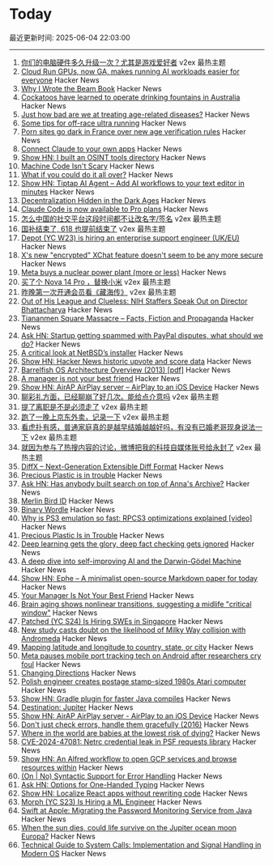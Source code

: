 # Today

最近更新时间: 2025-06-04 22:03:00

--- 
1. [你们的电脑硬件多久升级一次？尤其是游戏爱好者](https://www.v2ex.com/t/1136229) v2ex 最热主题
2. [Cloud Run GPUs, now GA, makes running AI workloads easier for everyone](https://cloud.google.com/blog/products/serverless/cloud-run-gpus-are-now-generally-available) Hacker News
3. [Why I Wrote the Beam Book](https://happihacking.com/blog/posts/2025/why_I_wrote_theBEAMBook/) Hacker News
4. [Cockatoos have learned to operate drinking fountains in Australia](https://www.science.org/content/article/cockatoos-have-learned-operate-drinking-fountains-australia) Hacker News
5. [Just how bad are we at treating age-related diseases?](https://www.ladanuzhna.xyz/writing/just-how-bad-are-we-at-treating-age-related-diseases) Hacker News
6. [Some tips for off-race ultra running](https://federicopereiro.com/offrace-ultra/) Hacker News
7. [Porn sites go dark in France over new age verification rules](https://www.rfi.fr/en/france/20250604-porn-sites-go-dark-in-france-over-new-age-verification-rules) Hacker News
8. [Connect Claude to your own apps](https://www.aluxian.com/connect-claude-to-your-own-apps/) Hacker News
9. [Show HN: I built an OSINT tools directory](https://r00m101.com/tools) Hacker News
10. [Machine Code Isn't Scary](https://jimmyhmiller.com/machine-code-isnt-scary) Hacker News
11. [What if you could do it all over?](https://www.newyorker.com/magazine/2020/12/21/what-if-you-could-do-it-all-over) Hacker News
12. [Show HN: Tiptap AI Agent – Add AI workflows to your text editor in minutes](https://news.ycombinator.com/item?id=44177964) Hacker News
13. [Decentralization Hidden in the Dark Ages](http://bionicmosquito.blogspot.com/2013/02/decentralization-hidden-in-dark-ages.html) Hacker News
14. [Claude Code is now available to Pro plans](https://support.anthropic.com/en/articles/11145838-using-claude-code-with-your-pro-or-max-plan) Hacker News
15. [怎么中国的社交平台这段时间都不让改名字/签名](https://www.v2ex.com/t/1136226) v2ex 最热主题
16. [国补结束了, 618 也提前结束了](https://www.v2ex.com/t/1136202) v2ex 最热主题
17. [Depot (YC W23) is hiring an enterprise support engineer (UK/EU)](https://www.ycombinator.com/companies/depot/jobs/NdCr76D-enterprise-support-engineer) Hacker News
18. [X's new "encrypted" XChat feature doesn't seem to be any more secure](https://www.theregister.com/2025/06/03/xs_new_encrypted_xchat_feature/) Hacker News
19. [Meta buys a nuclear power plant (more or less)](https://techcrunch.com/2025/06/03/meta-buys-a-nuclear-power-plant-more-or-less/) Hacker News
20. [买了个 Nova 14 Pro ，替换小米](https://www.v2ex.com/t/1136228) v2ex 最热主题
21. [昨晚第一次开通会员看《藏海传》](https://www.v2ex.com/t/1136205) v2ex 最热主题
22. [Out of His League and Clueless: NIH Staffers Speak Out on Director Bhattacharya](https://www.importantcontext.news/p/out-of-his-depth-sold-his-soul-clueless) Hacker News
23. [Tiananmen Square Massacre – Facts, Fiction and Propaganda](https://worldaffairs.blog/2019/06/02/tiananmen-square-massacre-facts-fiction-and-propaganda/) Hacker News
24. [Ask HN: Startup getting spammed with PayPal disputes, what should we do?](https://news.ycombinator.com/item?id=44176510) Hacker News
25. [A critical look at NetBSD’s installer](https://eerielinux.wordpress.com/2025/05/31/installing-bsd-in-2025-part-3-a-critical-look-at-netbsds-installer/) Hacker News
26. [Show HN: Hacker News historic upvote and score data](https://hn.dunkirk.sh/) Hacker News
27. [Barrelfish OS Architecture Overview (2013) [pdf]](https://barrelfish.org/publications/TN-000-Overview.pdf) Hacker News
28. [A manager is not your best friend](https://staysaasy.com/management/2025/06/02/your-manager-is-not-your-best-friend.html) Hacker News
29. [Show HN: AirAP AirPlay server – AirPlay to an iOS Device](https://github.com/neon443/AirAP) Hacker News
30. [聊彩礼方面，已经聊崩了好几次。能给点介意吗](https://www.v2ex.com/t/1136242) v2ex 最热主题
31. [提了离职是不是必须走了](https://www.v2ex.com/t/1136218) v2ex 最热主题
32. [跑了一晚上京东外卖，记录一下](https://www.v2ex.com/t/1136194) v2ex 最热主题
33. [看虎扑有感，普通家庭真的是越早结婚越越好吗，有没有已婚老哥现身说法一下](https://www.v2ex.com/t/1136192) v2ex 最热主题
34. [就因为参与了热搜内容的讨论，微博把我的科技自媒体账号给永封了](https://www.v2ex.com/t/1136182) v2ex 最热主题
35. [DiffX – Next-Generation Extensible Diff Format](https://diffx.org/) Hacker News
36. [Precious Plastic is in trouble](https://www.preciousplastic.com//news/problems-in-precious-plastic) Hacker News
37. [Ask HN: Has anybody built search on top of Anna's Archive?](https://news.ycombinator.com/item?id=44176514) Hacker News
38. [Merlin Bird ID](https://merlin.allaboutbirds.org/) Hacker News
39. [Binary Wordle](https://wordle.chengeric.com/) Hacker News
40. [Why is PS3 emulation so fast: RPCS3 optimizations explained [video]](https://www.youtube.com/watch?v=19ae5Mq2lJE) Hacker News
41. [Precious Plastic Is in Trouble](https://www.preciousplastic.com//news/problems-in-precious-plastic) Hacker News
42. [Deep learning gets the glory, deep fact checking gets ignored](https://rachel.fast.ai/posts/2025-06-04-enzyme-ml-fails/index.html) Hacker News
43. [A deep dive into self-improving AI and the Darwin-Gödel Machine](https://richardcsuwandi.github.io/blog/2025/dgm/) Hacker News
44. [Show HN: Ephe – A minimalist open-source Markdown paper for today](https://github.com/unvalley/ephe) Hacker News
45. [Your Manager Is Not Your Best Friend](https://staysaasy.com/management/2025/06/02/your-manager-is-not-your-best-friend.html) Hacker News
46. [Brain aging shows nonlinear transitions, suggesting a midlife "critical window"](https://www.pnas.org/doi/10.1073/pnas.2416433122) Hacker News
47. [Patched (YC S24) Is Hiring SWEs in Singapore](https://www.ycombinator.com/companies/patched/jobs/hgDeMBr-software-engineer) Hacker News
48. [New study casts doubt on the likelihood of Milky Way collision with Andromeda](https://www.durham.ac.uk/departments/academic/physics/news/new-study-casts-doubt-on-the-likelihood-of-milky-way-collision-with-andromeda/) Hacker News
49. [Mapping latitude and longitude to country, state, or city](https://austinhenley.com/blog/coord2state.html) Hacker News
50. [Meta pauses mobile port tracking tech on Android after researchers cry foul](https://www.theregister.com/2025/06/03/meta_pauses_android_tracking_tech/) Hacker News
51. [Changing Directions](https://jacobian.org/2025/jun/3/changing-directions/) Hacker News
52. [Polish engineer creates postage stamp-sized 1980s Atari computer](https://arstechnica.com/gadgets/2025/06/polish-engineer-creates-postage-stamp-sized-1980s-atari-computer/) Hacker News
53. [Show HN: Gradle plugin for faster Java compiles](https://github.com/elide-dev/gradle) Hacker News
54. [Destination: Jupiter](https://clarkesworldmagazine.com/liptak_06_25/) Hacker News
55. [Show HN: AirAP AirPlay server - AirPlay to an iOS Device](https://github.com/neon443/AirAP) Hacker News
56. [Don't just check errors, handle them gracefully (2016)](https://dave.cheney.net/2016/04/27/dont-just-check-errors-handle-them-gracefully) Hacker News
57. [Where in the world are babies at the lowest risk of dying?](https://ourworldindata.org/where-are-babies-at-lowest-risk-of-dying) Hacker News
58. [CVE-2024-47081: Netrc credential leak in PSF requests library](https://seclists.org/fulldisclosure/2025/Jun/2) Hacker News
59. [Show HN: An Alfred workflow to open GCP services and browse resources within](https://github.com/dineshgowda24/alfred-gcp-workflow) Hacker News
60. [(On | No) Syntactic Support for Error Handling](https://go.dev/blog/error-syntax) Hacker News
61. [Ask HN: Options for One-Handed Typing](https://news.ycombinator.com/item?id=44173581) Hacker News
62. [Show HN: Localize React apps without rewriting code](https://github.com/lingodotdev/lingo.dev) Hacker News
63. [Morph (YC S23) Is Hiring a ML Engineer](https://news.ycombinator.com/item?id=44172144) Hacker News
64. [Swift at Apple: Migrating the Password Monitoring Service from Java](https://www.swift.org/blog/swift-at-apple-migrating-the-password-monitoring-service-from-java/) Hacker News
65. [When the sun dies, could life survive on the Jupiter ocean moon Europa?](https://www.space.com/astronomy/when-the-sun-dies-could-life-survive-on-the-jupiter-ocean-moon-europa) Hacker News
66. [Technical Guide to System Calls: Implementation and Signal Handling in Modern OS](https://mohitmishra786.github.io/chessman/2025/03/31/Technical-Guide-to-System-Calls-Implementation-and-Signal-Handling-in-Modern-Operating-Systems.html) Hacker News

